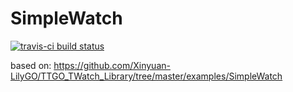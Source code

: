 # SimpleWatch
[![travis-ci build status](https://api.travis-ci.com/merkez-ul-icadat/SimpleWatch.svg?token=GXoctkqhAbkBLipxHpR1&branch=master)](https://travis-ci.com/merkez-ul-icadat/SimpleWatch)

based on: https://github.com/Xinyuan-LilyGO/TTGO_TWatch_Library/tree/master/examples/SimpleWatch  

